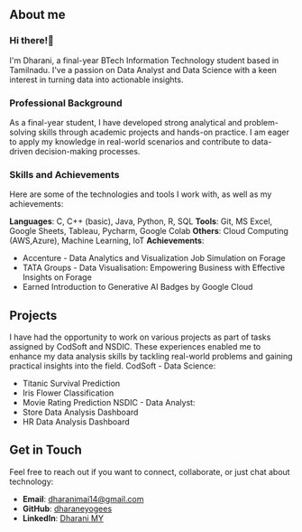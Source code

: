 ## About me 

### Hi there!👋

I'm Dharani, a final-year BTech Information Technology student based in Tamilnadu. I've a passion on Data Analyst and Data Science with a keen interest in turning data into actionable insights.

### Professional Background

As a final-year student, I have developed strong analytical and problem-solving skills through academic projects and hands-on practice. I am eager to apply my knowledge in real-world scenarios and contribute to data-driven decision-making processes.

### Skills and Achievements

Here are some of the technologies and tools I work with, as well as my achievements:

**Languages**: C, C++ (basic), Java, Python, R, SQL
**Tools**: Git, MS Excel, Google Sheets, Tableau, Pycharm, Google Colab
**Others**: Cloud Computing (AWS,Azure), Machine Learning, IoT
**Achievements**: 
 - Accenture - Data Analytics and Visualization Job Simulation on Forage
 - TATA Groups - Data Visualisation: Empowering Business
with Effective Insights on Forage 
 - Earned Introduction to Generative AI Badges by Google Cloud

 ## Projects

I have had the opportunity to work on various projects as part of tasks assigned by CodSoft and NSDIC. These experiences enabled me to enhance my data analysis skills by tackling real-world problems and gaining practical insights into the field.
CodSoft - Data Science: 
 - Titanic Survival Prediction
 - Iris Flower Classification
 - Movie Rating Prediction 
NSDIC - Data Analyst:
 - Store Data Analysis Dashboard
 - HR Data Analysis Dashboard

## Get in Touch

Feel free to reach out if you want to connect, collaborate, or just chat about technology:

- **Email**: [dharanimai14@gmail.com](mailto:dharanimai14@gmail.com)
- **GitHub**: [dharaneyogees](https://github.com/dharaneyogees)
- **LinkedIn**: [Dharani MY](https://www.linkedin.com/in/dharani1014/)
